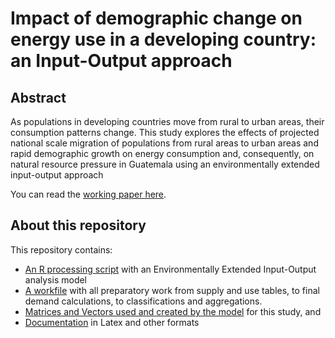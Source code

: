 # Impact of demographic change on energy use in a developing country: an Input-Output approach

## Abstract

As populations in developing countries move from rural to urban areas, their consumption patterns change. This study explores the effects of projected national scale migration of populations from rural areas to urban areas and rapid demographic growth on energy consumption and, consequently, on natural resource pressure in Guatemala using an environmentally extended input-output approach

You can read the [working paper here](https://github.com/renatovargas/energy-demographics/blob/master/docs/01-Vargas-Demographic_Change_I-O.pdf).

## About this repository

This repository contains:

* [An R processing script](https://github.com/renatovargas/energy-demographics/blob/master/code/LPR.R) with an Environmentally Extended Input-Output analysis model
* [A workfile](https://github.com/renatovargas/energy-demographics/tree/master/workfiles) with all preparatory work from supply and use tables, to final demand calculations, to classifications and aggregations.
* [Matrices and Vectors used and created by the model](https://github.com/renatovargas/energy-demographics/tree/master/data) for this study, and
* [Documentation](https://github.com/renatovargas/energy-demographics/tree/master/docs) in Latex and other formats


